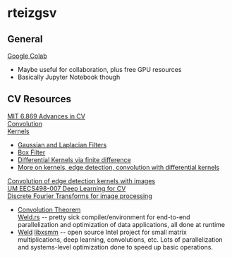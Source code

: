 # rteizgsv
## General
[Google Colab](https://colab.research.google.com/)
- Maybe useful for collaboration, plus free GPU resources
- Basically Jupyter Notebook though  

## CV Resources  

[MIT 6.869 Advances in CV](http://6.869.csail.mit.edu/fa19/)  
[Convolution](https://en.wikipedia.org/wiki/Convolution)  
[Kernels](https://en.wikipedia.org/wiki/Kernel_(image_processing))  
* [Gaussian and Laplacian Filters](https://homepages.inf.ed.ac.uk/rbf/HIPR2/log.htm)  
* [Box Filter](https://en.wikipedia.org/wiki/Box_blur)  
* [Differential Kernels via finite difference](https://en.wikipedia.org/wiki/Image_derivatives)  
* [More on kernels, edge detection, convolution with differential kernels](https://inst.eecs.berkeley.edu/~cs194-26/fa17/Lectures/ConvEdgesTemplate.pdf)  

[Convolution of edge detection kernels with images](https://www.scss.tcd.ie/~munnellg/projects/edge_detection.html)   
[UM EECS498-007 Deep Learning for CV](https://web.eecs.umich.edu/~justincj/teaching/eecs498/FA2020/)   
[Discrete Fourier Transforms for image processing](https://homepages.inf.ed.ac.uk/rbf/HIPR2/fourier.htm)  
* [Convolution Theorem](https://en.wikipedia.org/wiki/Convolution_theorem)  
[Weld.rs](https://github.com/weld-project/weld) -- pretty sick compiler/environment for end-to-end parallelization and optimization of data applications, all done at runtime
* [Weld](https://www.weld.rs/)
[libxsmm](https://github.com/hfp/libxsmm) -- open source Intel project for small matrix multiplications, deep learning, convolutions, etc. Lots of parallelization and systems-level optimization done to speed up basic operations.







